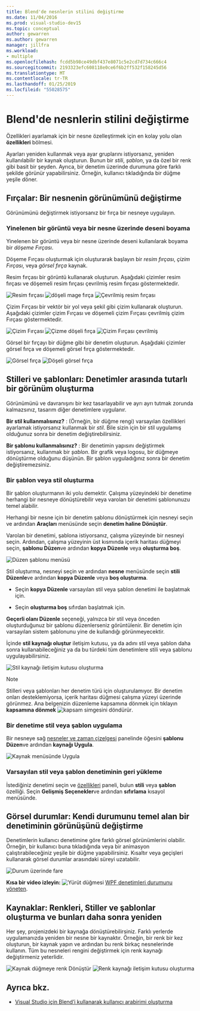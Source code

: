 ```yaml
---
title: Blend'de nesnlerin stilini değiştirme
ms.date: 11/04/2016
ms.prod: visual-studio-dev15
ms.topic: conceptual
author: gewarren
ms.author: gewarren
manager: jillfra
ms.workload:
- multiple
ms.openlocfilehash: fcdd5b98ce49dbf437e8071c5e2cd7d734c666c4
ms.sourcegitcommit: 2193323efc608118e0ce6f6b2ff532f158245d56
ms.translationtype: MT
ms.contentlocale: tr-TR
ms.lasthandoff: 01/25/2019
ms.locfileid: "55028575"
---
```

# <a name="modify-the-style-of-objects-in-blend"></a>Blend'de nesnlerin stilini değiştirme

Özellikleri ayarlamak için bir nesne özelleştirmek için en kolay yolu olan **özellikleri** bölmesi.

Ayarları yeniden kullanmak veya ayar gruplarını istiyorsanız, yeniden kullanılabilir bir kaynak oluşturun. Bunun bir *stili*, *şablon*, ya da özel bir renk gibi basit bir şeyden. Ayrıca, bir denetim üzerinde durumuna göre farklı şekilde görünür yapabilirsiniz. Örneğin, kullanıcı tıkladığında bir düğme yeşile döner.

## <a name="brushes-modify-the-appearance-of-an-object"></a>Fırçalar: Bir nesnenin görünümünü değiştirme

Görünümünü değiştirmek istiyorsanız bir fırça bir nesneye uygulayın.

### <a name="paint-a-repeating-image-or-pattern-on-an-object"></a>Yinelenen bir görüntü veya bir nesne üzerinde deseni boyama

Yinelenen bir görüntü veya bir nesne üzerinde deseni kullanılarak boyama bir *döşeme Fırçası*.

Döşeme Fırçası oluşturmak için oluşturarak başlayın bir *resim fırçası*, *çizim Fırçası*, veya *görsel fırça* kaynak.

Resim fırçası bir görüntü kullanarak oluşturun. Aşağıdaki çizimler resim fırçası ve döşemeli resim fırçası çevrilmiş resim fırçası göstermektedir.

![Resim fırçası](../designers/media/81f84f56-906d-456b-8288-d77da1e01e31.png) ![döşeli mage fırça](../designers/media/d3782ca8-64da-47a4-a095-c6cdd0fa47a2.png) ![Çevrilmiş resim fırçası](../designers/media/38ae3691-f3f1-4a1e-82ca-c7fa164bf56e.png)

Çizim Fırçası bir vektör bir yol veya şekil gibi çizim kullanarak oluşturun. Aşağıdaki çizimler çizim Fırçası ve döşemeli çizim Fırçası çevrilmiş çizim Fırçası göstermektedir.

![Çizim Fırçası](../designers/media/197666ac-ef57-4c5c-9779-669e991a00a5.png) ![Çizme döşeli fırça](../designers/media/ba09cda3-4cee-40ba-b3d4-edc032158bdc.png) ![Çizim Fırçası çevrilmiş](../designers/media/15bf6021-620c-4490-9eae-086153d3f14f.png)

Görsel bir fırçayı bir düğme gibi bir denetim oluşturun. Aşağıdaki çizimler görsel fırça ve döşemeli görsel fırça göstermektedir.

![Görsel fırça](../designers/media/fb6c90e0-153c-48fe-b563-e601beac6227.png) ![Döşeli görsel fırça](../designers/media/e261b99f-7d8f-4d91-bc84-19c7beccc255.png)

## <a name="styles-and-templates-create-a-consistent-look-and-feel-across-controls"></a>Stilleri ve şablonları: Denetimler arasında tutarlı bir görünüm oluşturma

Görünümünü ve davranışını bir kez tasarlayabilir ve ayrı ayrı tutmak zorunda kalmazsınız, tasarım diğer denetimlere uygulanır.

**Bir stil kullanmalısınız?** : (Örneğin, bir düğme rengi) varsayılan özellikleri ayarlamak istiyorsanız kullanmak bir *stil*. Bile sizin için bir stil uygulamış olduğunuz sonra bir denetim değiştirebilirsiniz.

**Bir şablonu kullanmalısınız?** : Bir denetimin yapısını değiştirmek istiyorsanız, kullanmak bir *şablon*. Bir grafik veya logosu, bir düğmeye dönüştürme olduğunu düşünün. Bir şablon uyguladığınız sonra bir denetim değiştiremezsiniz.

### <a name="create-a-template-or-style"></a>Bir şablon veya stil oluşturma

Bir şablon oluşturmanın iki yolu demektir. Çalışma yüzeyindeki bir denetime herhangi bir nesneye dönüştürebilir veya varolan bir denetimi şablonunuzu temel alabilir.

Herhangi bir nesne için bir denetim şablonu dönüştürmek için nesneyi seçin ve ardından **Araçları** menüsünde seçin **denetim haline Dönüştür**.

Varolan bir denetimi, şablona istiyorsanız, çalışma yüzeyinde bir nesneyi seçin. Ardından, çalışma yüzeyinin üst kısmında içerik haritası düğmeyi seçin, **şablonu Düzen**ve ardından **kopya Düzenle** veya **oluşturma boş**.

![Düzen şablonu menüsü](../designers/media/5ebdb33f-aad2-4c10-a328-5e8b04c56a36.png)

Stil oluşturma, nesneyi seçin ve ardından **nesne** menüsünde seçin **stili Düzenle**ve ardından **kopya Düzenle** veya **boş oluşturma**.

- Seçin **kopya Düzenle** varsayılan stil veya şablon denetimi ile başlatmak için.

- Seçin **oluşturma boş** sıfırdan başlatmak için.

**Geçerli olanı Düzenle** seçeneği, yalnızca bir stil veya önceden oluşturduğunuz bir şablonu düzenlerseniz görüntülenir. Bir denetim için varsayılan sistem şablonunu yine de kullandığı görünmeyecektir.

İçinde **stil kaynağı oluştur** iletişim kutusu, ya da adını stil veya şablon daha sonra kullanabileceğiniz ya da bu türdeki tüm denetimlere stili veya şablonu uygulayabilirsiniz.

![Stil kaynağı iletişim kutusu oluşturma](../designers/media/4818ee6a-ce60-4b79-91c8-3b1871829eea.png)

> [!NOTE]
> Stilleri veya şablonları her denetim türü için oluşturulamıyor. Bir denetim onları desteklemiyorsa, içerik haritası düğmesi çalışma yüzeyi üzerinde görünmez.
> Ana belgenizin düzenleme kapsamına dönmek için tıklayın **kapsamına dönmek** ![kapsam simgesini döndürür](../designers/media/55844eb3-ed98-4f20-aa66-a6f5b23eeb2b.png).

### <a name="apply-a-style-or-template-to-a-control"></a>Bir denetime stil veya şablon uygulama

Bir nesneye sağ [nesneler ve zaman çizelgesi](../designers/creating-a-ui-by-using-blend-for-visual-studio.md#tour-of-the-objects-and-timeline-panel) panelinde öğesini **şablonu Düzen**ve ardından **kaynağı Uygula**.

![Kaynak menüsünde Uygula](../designers/media/dc12debc-7711-47d9-84ce-10322a384397.png)

### <a name="restore-the-default-style-or-template-of-a-control"></a>Varsayılan stil veya şablon denetiminin geri yükleme

İstediğiniz denetimi seçin ve [özellikleri](../designers/creating-a-ui-by-using-blend-for-visual-studio.md#tour-of-the-properties-panel) paneli, bulun **stili** veya **şablon** özelliği. Seçin **Gelişmiş Seçenekler**ve ardından **sıfırlama** kısayol menüsünde.

## <a name="visual-states-change-the-appearance-of-a-control-based-on-its-state"></a>Görsel durumlar: Kendi durumunu temel alan bir denetiminin görünüşünü değiştirme

Denetimlerin kullanıcı denetimine göre farklı görsel görünümlerini olabilir. Örneğin, bir kullanıcı buna tıkladığında veya bir animasyon çalıştırabileceğiniz yeşile bir düğme yapabilirsiniz. Kısaltır veya geçişleri kullanarak görsel durumlar arasındaki süreyi uzatabilir.

![Durum üzerinde fare](../designers/media/a95c671a-5639-40b9-83db-1e6b214330d5.png)

**Kısa bir video izleyin:** ![Yürüt düğmesi](../designers/media/bldadminconsoleinitialconfigicon.PNG) [WPF denetimleri durumunu yöneten](https://www.youtube.com/watch?v=m0PlkF5i6uw).

## <a name="resources-create-colors-styles-and-templates-and-reuse-them-later"></a>Kaynaklar: Renkleri, Stiller ve şablonlar oluşturma ve bunları daha sonra yeniden

Her şey, projenizdeki bir kaynağa dönüştürebilirsiniz. Farklı yerlerde uygulamanızda yeniden bir nesne bir kaynaktır. Örneğin, bir renk bir kez oluşturun, bir kaynak yapın ve ardından bu renk birkaç nesnelerinde kullanın. Tüm bu nesneleri rengini değiştirmek için renk kaynağı değiştirmeniz yeterlidir.

![Kaynak düğmeye renk Dönüştür](../designers/media/89203705-cf66-46e0-b153-52a23cd744f7.png) ![Renk kaynağı iletişim kutusu oluşturma](../designers/media/6bff8b19-3cd5-41a0-bbf9-ff65532d5aae.png)

## <a name="see-also"></a>Ayrıca bkz.

- [Visual Studio için Blend’i kullanarak kullanıcı arabirimi oluşturma](../designers/creating-a-ui-by-using-blend-for-visual-studio.md)